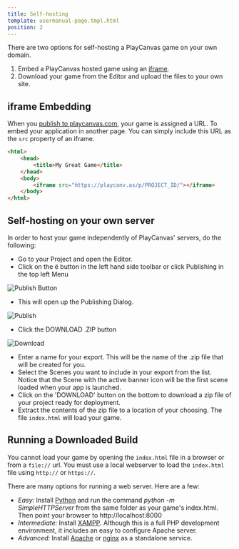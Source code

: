 ```yaml
---
title: Self-hosting
template: usermanual-page.tmpl.html
position: 2
---
```


There are two options for self-hosting a PlayCanvas game on your own domain.

1. Embed a PlayCanvas hosted game using an [iframe][1].
2. Download your game from the Editor and upload the files to your own site.

## iframe Embedding

When you [publish to playcanvas.com][2], your game is assigned a URL. To embed your application in another page. You can simply include this URL as the `src` property of an iframe.

```html
<html>
    <head>
        <title>My Great Game</title>
    </head>
    <body>
        <iframe src="https://playcanv.as/p/PROJECT_ID/"></iframe>
    </body>
</html>
```

## Self-hosting on your own server

In order to host your game independently of PlayCanvas' servers, do the following:

* Go to your Project and open the Editor.
* Click on the <span class="pc-icon" style="font-size">&#57911;</span> button in the left hand side toolbar or click Publishing in the top left Menu

![Publish Button][3]

* This will open up the Publishing Dialog.

![Publish][4]

* Click the DOWNLOAD .ZIP button

![Download][5]

* Enter a name for your export. This will be the name of the .zip file that will be created for you.
* Select the Scenes you want to include in your export from the list. Notice that the Scene with the active banner icon will be the first scene loaded when your app is launched.
* Click on the 'DOWNLOAD' button on the bottom to download a zip file of your project ready for deployment.
* Extract the contents of the zip file to a location of your choosing. The file `index.html` will load your game.

## Running a Downloaded Build

You cannot load your game by opening the `index.html` file in a browser or from a `file://` url. You must use a local webserver to load the `index.html` file using `http://` or `https://`.

There are many options for running a web server. Here are a few:

* *Easy:* Install [Python][6] and run the command *python -m SimpleHTTPServer* from the same folder as your game's index.html. Then point your browser to http://localhost:8000
* *Intermediate:* Install [XAMPP][7]. Although this is a full PHP development environment, it includes an easy to configure Apache server.
* *Advanced:* Install [Apache][8] or [nginx][9] as a standalone service.

[1]: https://developer.mozilla.org/en-US/docs/Web/HTML/Element/iframe
[2]: /user-manual/publishing/web/playcanvas-hosting
[3]: /images/user-manual/publishing/toolbar-publish.png
[4]: /images/user-manual/publishing/dialog-publish.png
[5]: /images/user-manual/publishing/dialog-publish-download.png
[6]: https://www.python.org/
[7]: https://www.apachefriends.org/index.html
[8]: https://httpd.apache.org/
[9]: https://www.nginx.com/

